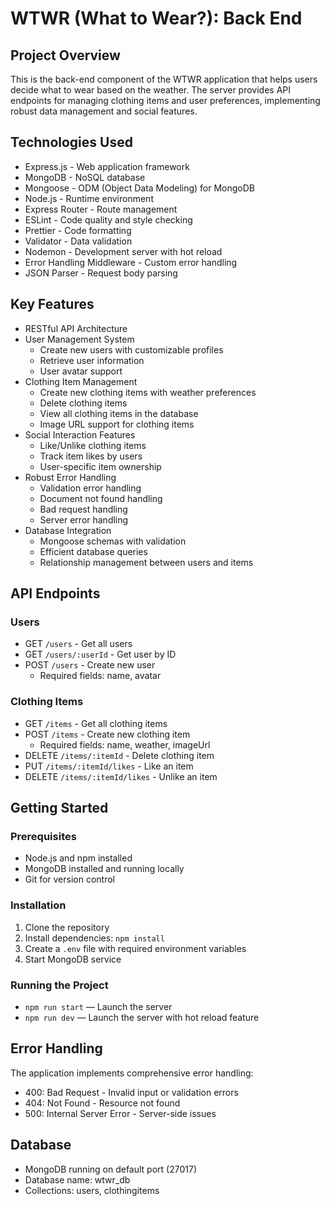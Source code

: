 # WTWR (What to Wear?): Back End

## Project Overview
This is the back-end component of the WTWR application that helps users decide what to wear based on the weather. The server provides API endpoints for managing clothing items and user preferences, implementing robust data management and social features.

## Technologies Used
- Express.js - Web application framework
- MongoDB - NoSQL database
- Mongoose - ODM (Object Data Modeling) for MongoDB
- Node.js - Runtime environment
- Express Router - Route management
- ESLint - Code quality and style checking
- Prettier - Code formatting
- Validator - Data validation
- Nodemon - Development server with hot reload
- Error Handling Middleware - Custom error handling
- JSON Parser - Request body parsing

## Key Features
- RESTful API Architecture
- User Management System
  - Create new users with customizable profiles
  - Retrieve user information
  - User avatar support
- Clothing Item Management
  - Create new clothing items with weather preferences
  - Delete clothing items
  - View all clothing items in the database
  - Image URL support for clothing items
- Social Interaction Features
  - Like/Unlike clothing items
  - Track item likes by users
  - User-specific item ownership
- Robust Error Handling
  - Validation error handling
  - Document not found handling
  - Bad request handling
  - Server error handling
- Database Integration
  - Mongoose schemas with validation
  - Efficient database queries
  - Relationship management between users and items

## API Endpoints

### Users
- GET `/users` - Get all users
- GET `/users/:userId` - Get user by ID
- POST `/users` - Create new user
  - Required fields: name, avatar

### Clothing Items
- GET `/items` - Get all clothing items
- POST `/items` - Create new clothing item
  - Required fields: name, weather, imageUrl
- DELETE `/items/:itemId` - Delete clothing item
- PUT `/items/:itemId/likes` - Like an item
- DELETE `/items/:itemId/likes` - Unlike an item

## Getting Started

### Prerequisites
- Node.js and npm installed
- MongoDB installed and running locally
- Git for version control

### Installation
1. Clone the repository
2. Install dependencies: `npm install`
3. Create a `.env` file with required environment variables
4. Start MongoDB service

### Running the Project
- `npm run start` — Launch the server
- `npm run dev` — Launch the server with hot reload feature

## Error Handling
The application implements comprehensive error handling:
- 400: Bad Request - Invalid input or validation errors
- 404: Not Found - Resource not found
- 500: Internal Server Error - Server-side issues

## Database
- MongoDB running on default port (27017)
- Database name: wtwr_db
- Collections: users, clothingitems
